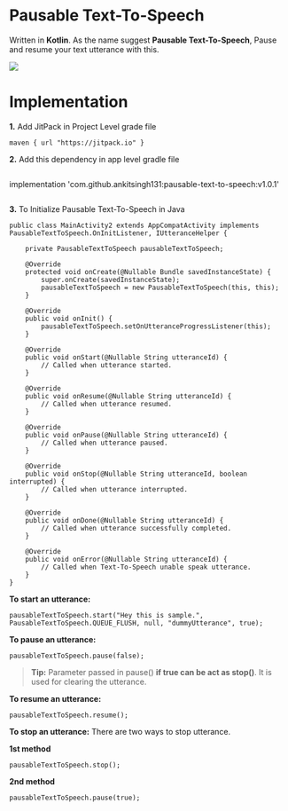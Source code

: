 # Pausable Text-To-Speech

Written in **Kotlin**. As the name suggest **Pausable Text-To-Speech**, Pause and resume your text utterance with this.

[![](https://jitpack.io/v/ankitsingh131/pausable-text-to-speech.svg)](https://jitpack.io/#ankitsingh131/pausable-text-to-speech)

# Implementation

**1.** Add JitPack in Project Level grade file

```
maven { url "https://jitpack.io" }
```

**2.** Add this dependency in app level gradle file
```
```
implementation 'com.github.ankitsingh131:pausable-text-to-speech:v1.0.1'
```
```

**3.** To Initialize Pausable Text-To-Speech in Java

```
public class MainActivity2 extends AppCompatActivity implements PausableTextToSpeech.OnInitListener, IUtteranceHelper {

    private PausableTextToSpeech pausableTextToSpeech;

    @Override
    protected void onCreate(@Nullable Bundle savedInstanceState) {
        super.onCreate(savedInstanceState);
        pausableTextToSpeech = new PausableTextToSpeech(this, this);
    }

    @Override
    public void onInit() {
        pausableTextToSpeech.setOnUtteranceProgressListener(this);
    }

    @Override
    public void onStart(@Nullable String utteranceId) {
        // Called when utterance started.
    }

    @Override
    public void onResume(@Nullable String utteranceId) {
        // Called when utterance resumed.
    }

    @Override
    public void onPause(@Nullable String utteranceId) {
        // Called when utterance paused.
    }

    @Override
    public void onStop(@Nullable String utteranceId, boolean interrupted) {
        // Called when utterance interrupted.
    }

    @Override
    public void onDone(@Nullable String utteranceId) {
        // Called when utterance successfully completed.
    }

    @Override
    public void onError(@Nullable String utteranceId) {
        // Called when Text-To-Speech unable speak utterance.
    }
}
```

**To start an utterance:**
```
pausableTextToSpeech.start("Hey this is sample.", PausableTextToSpeech.QUEUE_FLUSH, null, "dummyUtterance", true);
```
**To pause an utterance:**
```
pausableTextToSpeech.pause(false);
```
> **Tip:** Parameter passed in pause() **if true can be act as stop()**. It is used for clearing the utterance.

**To resume an utterance:**
```
pausableTextToSpeech.resume();
```
**To stop an utterance:** There are two ways to stop utterance.

**1st method**
```
pausableTextToSpeech.stop();
```
**2nd method**
```
pausableTextToSpeech.pause(true);
```
